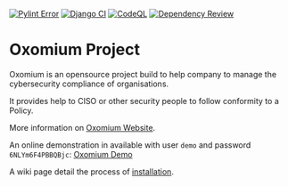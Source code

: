 [![Pylint Error](https://github.com/pep-un/Oxomium/actions/workflows/pylint.yml/badge.svg)](https://github.com/pep-un/Oxomium/actions/workflows/pylint.yml)
[![Django CI](https://github.com/pep-un/Oxomium/actions/workflows/django.yml/badge.svg)](https://github.com/pep-un/Oxomium/actions/workflows/django.yml)
[![CodeQL](https://github.com/pep-un/Oxomium/actions/workflows/codeql-analysis.yml/badge.svg)](https://github.com/pep-un/Oxomium/actions/workflows/codeql-analysis.yml)
[![Dependency Review](https://github.com/pep-un/Oxomium/actions/workflows/dependency-review.yml/badge.svg?branch=main)](https://github.com/pep-un/Oxomium/actions/workflows/dependency-review.yml)

# Oxomium Project

Oxomium is an opensource project build to help company to manage the cybersecurity compliance of organisations. 

It provides help to CISO or other security people to follow conformity to a Policy.

More information on [Oxomium Website](https://www.oxomium.org).

An online demonstration in available with user `demo` and password `6NLYm6F4PBBQBjc`:  [Oxomium Demo](https://demo.oxomium.org)

A wiki page detail the process of [installation](https://github.com/pep-un/Oxomium/wiki/Instalation).
